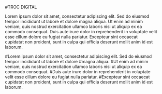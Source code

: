 #TROC DIGITAL

Lorem ipsum dolor sit amet, consectetur adipiscing elit. Sed do eiusmod tempor incididunt ut labore et dolore magna aliqua. 
Ut enim ad minim veniam, quis nostrud exercitation ullamco laboris nisi ut aliquip ex ea commodo consequat. 
Duis aute irure dolor in reprehenderit in voluptate velit esse cillum dolore eu fugiat nulla pariatur. 
Excepteur sint occaecat cupidatat non proident, sunt in culpa qui officia deserunt mollit anim id est laborum.

#Lorem ipsum dolor sit amet, consectetur adipiscing elit. Sed do eiusmod tempor incididunt ut labore et dolore #magna aliqua. 
#Ut enim ad minim veniam, quis nostrud exercitation ullamco laboris nisi ut aliquip ex ea commodo consequat. 
#Duis aute irure dolor in reprehenderit in voluptate velit esse cillum dolore eu fugiat nulla pariatur. 
#Excepteur sint occaecat cupidatat non proident, sunt in culpa qui officia deserunt mollit anim id est laborum.

